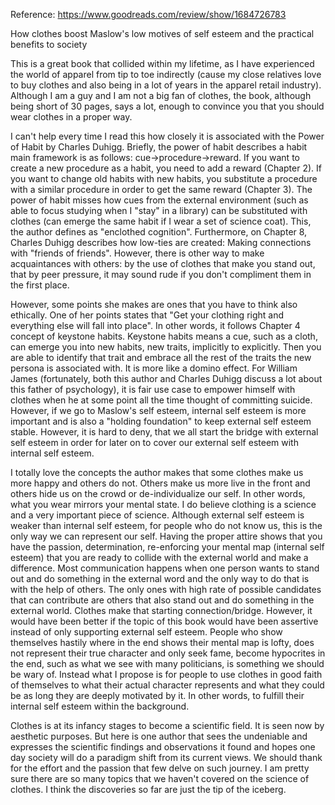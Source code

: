 Reference: https://www.goodreads.com/review/show/1684726783

How clothes boost Maslow's low motives of self esteem and the practical benefits to society

This is a great book that collided within my lifetime, as I have experienced the world of apparel from tip to toe indirectly (cause my close relatives love to buy clothes and also being in a lot of years in the apparel retail industry). Although I am a guy and I am not a big fan of clothes, the book, although being short of 30 pages, says a lot, enough to convince you that you should wear clothes in a proper way. 

I can't help every time I read this how closely it is associated with the Power of Habit by Charles Duhigg. Briefly, the power of habit describes a habit main framework is as follows: cue->procedure->reward. If you want to create a new procedure as a habit, you need to add a reward (Chapter 2). If you want to change old habits with new habits, you substitute a procedure with a similar procedure in order to get the same reward (Chapter 3). The power of habit misses how cues from the external environment (such as able to focus studying when I "stay" in a library) can be substituted with clothes (can emerge the same habit if I wear a set of science coat). This, the author defines as "enclothed cognition". Furthermore, on Chapter 8, Charles Duhigg describes how low-ties are created: Making connections with "friends of friends". However, there is other way to make acquaintances with others: by the use of clothes that make you stand out, that by peer pressure, it may sound rude if you don't compliment them in the first place. 

However, some points she makes are ones that you have to think also ethically. One of her points states that "Get your clothing right and everything else will fall into place". In other words, it follows Chapter 4 concept of keystone habits. Keystone habits means a cue, such as a cloth, can emerge you into new habits, new traits, implicitly to explicitly. Then you are able to identify that trait and embrace all the rest of the traits the new persona is associated with. It is more like a domino effect. For William James (fortunately, both this author and Charles Duhigg discuss a lot about this father of psychology), it is fair use case to empower himself with clothes when he at some point all the time thought of committing suicide. However, if we go to Maslow's self esteem, internal self esteem is more important and is also a "holding foundation" to keep external self esteem stable. However, it is hard to deny, that we all start the bridge with external self esteem in order for later on to cover our external self esteem with internal self esteem.

I totally love the concepts the author makes that some clothes make us more happy and others do not. Others make us more live in the front and others hide us on the crowd or de-individualize our self. In other words, what you wear mirrors your mental state. I do believe clothing is a science and a very important piece of science. Although external self esteem is weaker than internal self esteem, for people who do not know us, this is the only way we can represent our self. Having the proper attire shows that you have the passion, determination, re-enforcing your mental map (internal self esteem) that you are ready to collide with the external world and make a difference. Most communication happens when one person wants to stand out and do something in the external word and the only way to do that is with the help of others. The only ones with high rate of possible candidates that can contribute are others that also stand out and do something in the external world. Clothes make that starting connection/bridge. However, it would have been better if the topic of this book would have been assertive instead of only supporting external self esteem. People who show themselves hastily where in the end shows their mental map is lofty, does not represent their true character and only seek fame, become hypocrites in the end, such as what we see with many politicians, is something we should be wary of. Instead what I propose is for people to use clothes in good faith of themselves to what their actual character represents and what they could be as long they are deeply motivated by it. In other words, to fulfill their internal self esteem within the background. 

Clothes is at its infancy stages to become a scientific field. It is seen now by aesthetic purposes. But here is one author that sees the undeniable and expresses the scientific findings and observations it found and hopes one day society will do a paradigm shift from its current views. We should thank for the effort and the passion that few delve on such journey. I am pretty sure there are so many topics that we haven't covered on the science of clothes. I think the discoveries so far are just the tip of the iceberg.
